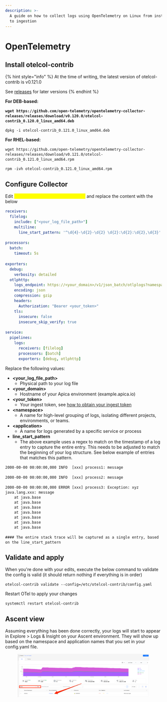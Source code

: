 ```yaml
---
description: >-
  A guide on how to collect logs using OpenTelemetry on Linux from installation
  to ingestion
---
```


# OpenTelemetry

## Install otelcol-contrib

{% hint style="info" %}
At the time of writing, the latest version of otelcol-contrib is v0.121.0

See [releases](https://github.com/open-telemetry/opentelemetry-collector-releases/releases) for later versions
{% endhint %}

**For DEB-based:**

<pre><code><strong>wget https://github.com/open-telemetry/opentelemetry-collector-releases/releases/download/v0.120.0/otelcol-contrib_0.120.0_linux_amd64.deb
</strong></code></pre>

```
dpkg -i otelcol-contrib_0.121.0_linux_amd64.deb
```

**For RHEL-based:**

```
wget https://github.com/open-telemetry/opentelemetry-collector-releases/releases/download/v0.121.0/otelcol-contrib_0.121.0_linux_amd64.rpm
```

```
rpm -ivh otelcol-contrib_0.121.0_linux_amd64.rpm
```

## Configure Collector

Edit <mark style="color:yellow;">`/etc/otelcol-contrib/config.yaml`</mark> and replace the content with the below

```yaml
receivers:
  filelog:
    include: ["<your_log_file_path>"]
    multiline:
      line_start_pattern: '^\d{4}-\d{2}-\d{2} \d{2}:\d{2}:\d{2},\d{3}'

processors: 
  batch:
    timeout: 5s

exporters:
  debug:
    verbosity: detailed   
  otlphttp:
    logs_endpoint: https://<your_domain>/v1/json_batch/otlplogs?namespace=<namespace>&application=<application>
    encoding: json
    compression: gzip
    headers:
      Authorization: "Bearer <your_token>"
    tls:
      insecure: false
      insecure_skip_verify: true

service:
  pipelines:
    logs:
      receivers: [filelog]
      processors: [batch]
      exporters: [debug, otlphttp]
```

Replace the following values:&#x20;

* **\<your\_log\_file\_path>**
  * Physical path to your log file
* **\<your\_domain>**
  * Hostname of your Apica environment (example.apica.io)
* **\<your\_token>**
  * Your ingest token, see [how to obtain your ingest token](https://docs.apica.io/integrations/overview/generating-a-secure-ingest-token#obtaining-an-ingest-token-using-ui)
* **\<namespace>**
  * A name for high-level grouping of logs, isolating different projects, environments, or teams.
* **\<application>**
  * A name for logs generated by a specific service or process
* **line\_start\_pattern**
  * The above example uses a regex to match on the timestamp of a log entry to capture the entire entry. This needs to be adjusted to match the beginning of your log structure. See below example of entries that matches this pattern.&#x20;

```
2000-00-00 00:00:00,000 INFO  [xxx] process1: message

2000-00-00 00:00:00,000 INFO  [xxx] process2: message

2000-00-00 00:00:00,000 ERROR [xxx] process3: Exception: xyz
java.lang.xxx: message
	at java.base
	at java.base
	at java.base
	at java.base
	at java.base
	at java.base
	at java.base
	
#### The entire stack trace will be captured as a single entry, based on the line_start_pattern
```

## Validate and apply

When you're done with your edits, execute the below command to validate the config is valid (it should return nothing if everything is in order)&#x20;

```
otelcol-contrib validate --config=/etc/otelcol-contrib/config.yaml
```

Restart OTel to apply your changes

```
systemctl restart otelcol-contrib
```

## Ascent view

Assuming everything has been done correctly, your logs will start to appear in Explore > Logs & Insight on your Ascent environment. They will show up based on the namespace and application names that you set in your config.yaml file.

<figure><img src="../../../.gitbook/assets/image (1) (1) (1).png" alt=""><figcaption></figcaption></figure>
